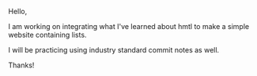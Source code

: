 Hello,

I am working on integrating what I've learned about hmtl to make a simple website containing lists. 

I will be practicing using industry standard commit notes as well.

Thanks!